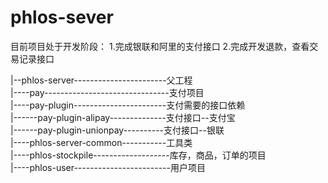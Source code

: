 # phlos-sever

目前项目处于开发阶段：
1.完成银联和阿里的支付接口
2.完成开发退款，查看交易记录接口

|--phlos-server-----------------------父工程  
|----pay-------------------------------支付项目   
|----pay-plugin-----------------------支付需要的接口依赖  
|------pay-plugin-alipay--------------支付接口--支付宝  
|------pay-plugin-unionpay----------支付接口--银联   
|----phlos-server-common-----------工具类  
|----phlos-stockpile-------------------库存，商品，订单的项目  
|----phlos-user------------------------用户项目  
